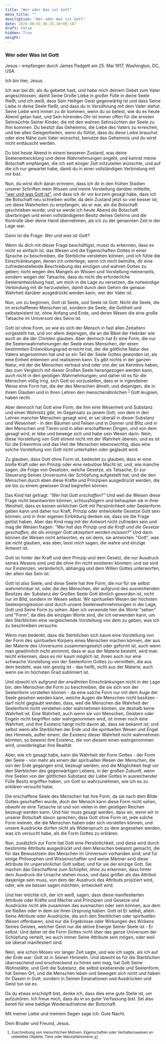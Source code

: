 ```yaml
---
title: "Wer oder Was ist Gott"
menu_title: ""
description: "Wer oder Was ist Gott"
date: 2020-08-01 06:25:48+00:187
draft: False
hidden: True
weight:
---
```

### Wer oder Was ist Gott

Jesus – empfangen durch James Padgett am 25. Mai 1917, Washington, DC, USA.

Ich bin hier, Jesus.

Ich war bei dir, als du gebetet hast, und habe mich deinem Gebet zum Vater angeschlossen, damit Seine Große Liebe in großer Fülle in deine Seele fließt; und ich weiß, dass Sein Heiliger Geist gegenwärtig ist und dass Seine Liebe in deine Seele fließt, und dass du in Versöhnung mit dem Vater stehst. Seine Liebe wird immer zu dir kommen, wenn du so betest, wie du es heute Abend getan hast, und Sein hörendes Ohr ist immer offen für die ernsten Sehnsüchte Seiner Kinder, die mit den wahren Sehnsüchten der Seele zu Ihm kommen. Du besitzt das Geheimnis, die Liebe des Vaters zu erreichen, und bei allen Gelegenheiten, wenn du fühlst, dass du diese Liebe brauchst oder eine Nähe zum Vater wünschst, benutze das Geheimnis und du wirst nicht enttäuscht werden.

Du bist heute Abend in einem besseren Zustand, was deine Seelenentwicklung und deine Wahrnehmungen angeht, und kannst meine Botschaft empfangen, die ich seit einiger Zeit mitzuteilen wünschte, und auf die ich nur gewartet habe, damit du in einer vollständigen Verbindung mit mir bist.

Nun, du wirst dich daran erinnern, dass ich dir in den frühen Stadien unserer Schriften mein Wissen und meine Vorstellung darüber mitteilte, ["wer und was Gott ist"](/padgett-botschaften/padgett-botschaften-in-reihenfolge-des-datums/padgett-botschaften-1915-september-dezember/jesus-bestaetigt-was-salyads-ueber-gott-geschrieben-hat-jep-jesus-22-november-1915/), und dass ich dir vor kurzem gesagt habe, dass ich die Botschaft neu schreiben wollte, da dein Zustand jetzt so viel besser ist, um diese Wahrheiten zu empfangen, als er war, als die Botschaft geschrieben wurde; und so werde ich heute Abend die Botschaft überbringen und einen vollständigeren Besitz deines Gehirns und die Kontrolle über deine Hand übernehmen, als ich zu der genannten Zeit in der Lage war.

Dann ist die Frage: *Wer und was ist Gott?*

Wenn du dich mit dieser Frage beschäftigst, musst du erkennen, dass es nicht so einfach ist, das Wesen und die Eigenschaften Gottes in einer Sprache zu beschreiben, die Sterbliche verstehen können, und ich fühle die Einschränkungen, denen ich unterliege, wenn ich mich bemühe, dir eine zufriedenstellende Beschreibung des einzigen und wahren Gottes zu geben; nicht wegen des Mangels an Wissen und Vorstellung meinerseits, sondern wegen der Tatsache, dass du nicht die erforderliche Seelenentwicklung hast, um mich in die Lage zu versetzen, die notwendige Verbindung mit dir herzustellen, damit durch dein Gehirn die genaue Wahrheit darüber ausgedrückt werden kann, wer der Vater ist.

Nun, um zu beginnen, Gott ist Seele, und Seele ist Gott. Nicht die Seele, die im erschaffenen Menschen ist, sondern die Seele, die Gottheit und selbstexistent ist, ohne Anfang und Ende, und deren Wesen die eine große Tatsache im Universum des Seins ist.

Gott ist ohne Form, so wie es sich der Mensch in fast allen Zeitaltern vorgestellt hat, und vor allem diejenigen, die an die Bibel der Hebräer wie auch an die der Christen glauben. Aber dennoch hat Er eine Form, die nur die Seelenwahrnehmungen der Seele eines Menschen, der einen bestimmten Entwicklungsgrad erreicht hat, der die göttliche Natur des Vaters angenommen hat und so ein Teil der Seele Gottes geworden ist, als eine Einheit erkennen und realisieren kann. Es gibt nichts in der ganzen Natur, mit der die Menschen vertraut sind oder von der sie Kenntnis haben, das zum Vergleich mit dieser Großen Seele herangezogen werden kann, auch nicht in den geistigen Wahrnehmungen; und daher ist es für die Menschen völlig irrig, sich Gott so vorzustellen, dass er in irgendeiner Weise eine Form hat, die der des Menschen ähnelt; und diejenigen, die in ihrem Glauben und in ihren Lehren den menschenähnlichen <sup id="a1">[1](#f1)</sup> Gott leugnen, haben recht.

Aber dennoch hat Gott eine Form, die ihm eine Wesenheit und Substanz und einen Wohnsitz gibt, im Gegensatz zu jenem Gott, von dem in den Lehren mancher Menschen gesagt wird, er sei überall in dieser Substanz und Wesenheit - in den Bäumen und Felsen und in Donner und Blitz und in den Menschen und Tieren und in allen erschaffenen Dingen, und von dem gesagt wird, er lebe und bewege sich und habe sein Wesen darin. Nein, diese Vorstellung von Gott stimmt nicht mit der Wahrheit überein, und es ist für die Erkenntnis und das Heil der Menschen lebenswichtig, dass eine solche Vorstellung von Gott nicht unterhalten oder geglaubt wird.

Zu glauben, dass Gott ohne Form ist, bedeutet zu glauben, dass er eine bloße Kraft oder ein Prinzip oder eine nebulöse Macht ist, und, wie manche sagen, die Folge von Gesetzen; welche Gesetze, als Tatsache, Er zur Steuerung Seines Universums der Schöpfung aufgestellt hat, und die den Menschen durch eben diese Kräfte und Prinzipien ausgedrückt werden, die sie bis zu einem gewissen Grad begreifen können.

Das Kind hat gefragt: *"Wer hat Gott erschaffen?"* Und weil die Weisen diese Frage nicht beantworten können, schlussfolgern und behaupten sie in ihrer Weisheit, dass es keinen wirklichen Gott mit Persönlichkeit oder Seelenform geben kann und daher nur Kraft, Prinzip oder entwickelte Gesetze Gott sein können; und in ihrer eigenen Einbildung denken sie, dass sie die Frage gelöst haben. Aber das Kind mag mit der Antwort nicht zufrieden sein und mag die Weisen fragen: *"Wer hat das Prinzip und die Kraft und die Gesetze geschaffen, die als einziger Gott akzeptiert werden müssen?"* Und dann können die Weisen nicht antworten, es sei denn, sie antworten: "Gott", was sie nicht glauben, was aber, lasst mich sagen, die wahre und einzige Antwort ist.

Gott ist hinter der Kraft und dem Prinzip und dem Gesetz, die nur Ausdruck seines Wesens sind und die ohne ihn nicht existieren könnten; und sie sind nur Existenzen, veränderlich, abhängig und dem Willen Gottes unterworfen, der allein das Sein ist.

Gott ist also Seele, und diese Seele hat ihre Form, die nur für sie selbst wahrnehmbar ist, oder die des Menschen, der aufgrund des ausreichenden Besitzes der Substanz der Großen Seele Gott ähnlich geworden ist, nicht nur im Bild, sondern im Wesen selbst. Wir spirituellen Wesen der höchsten Seelenprogression sind durch unsere Seelenwahrnehmungen in der Lage, Gott und Seine Form zu sehen. Aber ich verwende hier die Worte "sehen" und "Form", da dies die einzigen Worte sind, die ich verwenden kann, um den Sterblichen eine vergleichende Vorstellung von dem zu geben, was ich zu beschreiben versuche.

Wenn man bedenkt, dass die Sterblichen sich kaum eine Vorstellung von der Form des spirituellen Körpers eines Menschen machen können, der aus der Materie des Universums zusammengesetzt oder geformt ist, auch wenn man gewöhnlich nicht annimmt, dass er aus der Materie besteht, wird man leicht erkennen, dass es mir kaum möglich ist, ihnen auch nur eine schwache Vorstellung von der Seelenform Gottes zu vermitteln, die aus dem besteht, was rein geistig ist - das heißt, nicht aus der Materie, auch wenn sie im höchsten Grad sublimiert ist.

Und obwohl ich aufgrund der erwähnten Einschränkungen nicht in der Lage bin, den Menschen die Form zu beschreiben, die sie sich von der Seelenform vorstellen können - da eine solche Form nur mit dem Auge der Seele gesehen werden kann, welche Augen die Menschen nicht besitzen - darf nicht geglaubt werden, dass, weil die Menschen die Wahrheit der Seelenform nicht verstehen oder wahrnehmen können, sie deshalb keine Wahrheit ist. Eine Wahrheit, auch wenn sie von Menschen, Geistern oder Engeln nicht begriffen oder wahrgenommen wird, ist immer noch eine Wahrheit, und ihre Existenz hängt nicht davon ab, dass sie bekannt ist; und selbst wenn alle Sterblichen der Erde und die spirituellen Wesen und Engel des Himmels, außer einem, die Existenz dieser Wahrheit nicht wahrnehmen könnten, so beweist ihre Existenz, die von diesem einen wahrgenommen wird, unwiderlegbar ihre Realität.

Aber, wie ich gesagt habe, kann die Wahrheit der Form Gottes - der Form der Seele - von mehr als einem der spirituellen Wesen der Menschen, die von der Erde gegangen sind, bezeugt werden; und die Möglichkeit liegt vor den Sterblichen des gegenwärtigen Lebens, in der großen Zukunft, wenn ihre Seelen von der göttlichen Substanz der Liebe Gottes in ausreichender Fülle Besitz ergriffen haben, um Gott so wahrzunehmen, wie ich es zu erklären versucht habe.

Die erschaffene Seele des Menschen hat ihre Form, da sie nach dem Bilde Gottes geschaffen wurde, doch der Mensch kann diese Form nicht sehen, obwohl es eine Tatsache ist und von vielen in den geistigen Reichen bezeugt werden kann. Und hier muss gesagt werden, dass wir, wenn wir in unserer Botschaft davon sprechen, dass Gott ohne Form ist, jede solche Form meinen, die die Menschen haben oder sich vorstellen können, und unsere Ausdrücke dürfen nicht als Widerspruch zu dem angesehen werden, was ich versucht habe, als die Form Gottes zu erklären.

Nun, zusätzlich zur Form hat Gott eine Persönlichkeit, und diese wird durch bestimmte Attribute ausgedrückt und dem Menschen bekannt gemacht, die für das Bewusstsein des Menschen im Universum vorhanden sind; und für einige Philosophen und Wissenschaftler und weise Männer sind diese Attribute ihr unpersönlicher Gott selbst, und für sie der einzige Gott. Sie machen das Geschaffene zum Schöpfer, ohne zu erkennen, dass hinter dem Ausdruck die Ursache stehen muss; und dass größer als das Attribut dasjenige sein muss, von dem der Ausdruck des Attributs projiziert wird, oder, wie sie besser sagen möchten, entwickelt wird.

Und hier möchte ich, der ich weiß, sagen, dass diese manifestierten Attribute oder Kräfte und Mächte und Prinzipien und Gesetze und Ausdrücke nicht alle zusammen das ausmachen oder sein können, aus dem sie fließen oder in dem sie ihren Ursprung haben. Gott ist Er selbst, allein. Seine Attribute oder Ausdrücke, die sich den Sterblichen oder spirituellen Wesen offenbaren, sind nur die Ergebnisse oder Wirkungen des Wirkens Seines Geistes, welcher Geist nur die aktive Energie Seiner Seele ist - Er selbst. Und daher ist die Form Gottes nicht über das ganze Universum der Schöpfung verteilt, wo auch immer Seine Attribute sein mögen, oder weil sie überall manifestiert sind.

Nein, wie schon Moses vor langer Zeit sagte, und wie ich sagte, als ich auf der Erde war: Gott ist in Seinen Himmeln. Und obwohl es für die Sterblichen überraschend und erschreckend zu hören sein mag, hat Gott Seine Wohnstätte, und Gott die Substanz, die selbst existierende und Seelenform, hat Seinen Ort, und die Menschen leben und bewegen sich nicht und haben ihr Dasein in Gott; sondern in Seinen Emanationen und Ausdrücken und Geist tun sie es.

Da du etwas erschöpft bist, denke ich, dass dies eine gute Stelle ist, um aufzuhören. Ich freue mich, dass du in so guter Verfassung bist. Sei also bereit für eine baldige Wiederaufnahme der Botschaft.

Mit meiner Liebe und meinem Segen sage ich: Gute Nacht.

Dein Bruder und Freund, Jesus.
<small>

1. <large id="f1"> Zuschreibung von menschlichen Motiven, Eigenschaften oder Verhaltensweisen an unbelebte Objekte, Tiere oder Naturphänomene.[↩](#a1)

